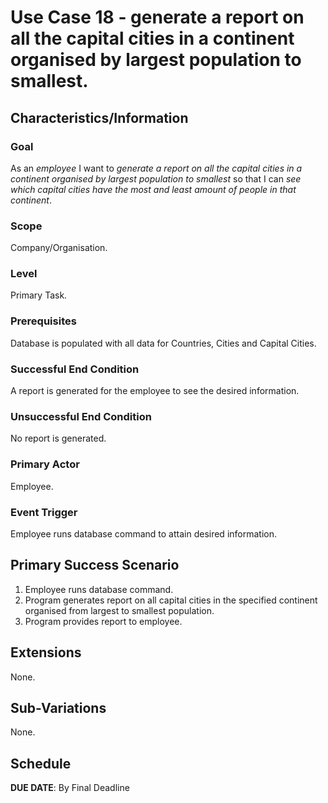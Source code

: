 # Use Case 18 - generate a report on all the capital cities in a continent organised by largest population to smallest.

## Characteristics/Information

### Goal

As an *employee* I want to *generate a report on all the capital cities in a continent organised by largest population to smallest* so that I can *see which capital cities have the most and least amount of people in that continent*.

### Scope

Company/Organisation.

### Level

Primary Task.

### Prerequisites

Database is populated with all data for Countries, Cities and Capital Cities.

### Successful End Condition

A report is generated for the employee to see the desired information.

### Unsuccessful End Condition

No report is generated.

### Primary Actor

Employee.

### Event Trigger

Employee runs database command to attain desired information.

## Primary Success Scenario

1. Employee runs database command.
2. Program generates report on all capital cities in the specified continent organised from largest to smallest population.
3. Program provides report to employee.

## Extensions

None.

## Sub-Variations

None.

## Schedule 

**DUE DATE**: By Final Deadline